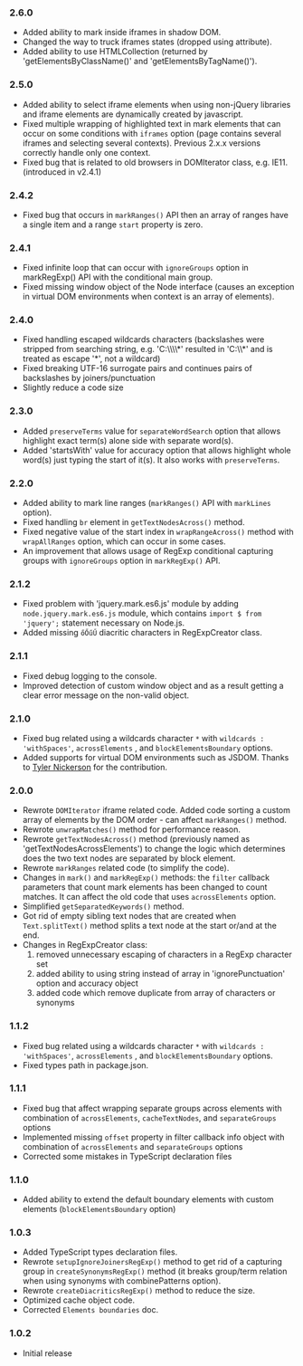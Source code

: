 
### 2.6.0
* Added ability to mark inside iframes in shadow DOM.
* Changed the way to truck iframes states (dropped using attribute).
* Added ability to use HTMLCollection (returned by 'getElementsByClassName()' and 'getElementsByTagName()').

### 2.5.0
* Added ability to select iframe elements when using non-jQuery libraries and iframe elements are dynamically created by javascript.
* Fixed multiple wrapping of highlighted text in mark elements that can occur on some conditions with `iframes` option (page contains several iframes and selecting several contexts). Previous 2.x.x versions correctly handle only one context.
* Fixed bug that is related to old browsers in DOMIterator class, e.g. IE11. (introduced in v2.4.1)

### 2.4.2
* Fixed bug that occurs in `markRanges()` API then an array of ranges have a single item and a range `start` property is zero.

### 2.4.1
* Fixed infinite loop that can occur with `ignoreGroups` option in markRegExp() API with the conditional main group.
* Fixed missing window object of the Node interface (causes an exception in virtual DOM environments when context is an array of elements).

### 2.4.0
* Fixed handling escaped wildcards characters (backslashes were stripped from searching string, e.g. 'C:\\\\\\\\&#42;' resulted in 'C:\\\\&#42;' and is treated as escape '*', not a wildcard)
* Fixed breaking UTF-16 surrogate pairs and continues pairs of backslashes by joiners/punctuation
* Slightly reduce a code size

### 2.3.0

* Added `preserveTerms` value for `separateWordSearch` option that allows highlight exact term(s) alone side with separate word(s).
* Added 'startsWith' value for accuracy option that allows highlight whole word(s) just typing the start of it(s). It also works with `preserveTerms`.

### 2.2.0

* Added ability to mark line ranges (`markRanges()` API with `markLines` option).
* Fixed handling `br` element in `getTextNodesAcross()` method.
* Fixed negative value of the start index in `wrapRangeAcross()` method with `wrapAllRanges` option, which can occur in some cases.
* An improvement that allows usage of RegExp conditional capturing groups with  `ignoreGroups` option in `markRegExp()` API.

### 2.1.2

* Fixed problem with 'jquery.mark.es6.js' module by adding `node.jquery.mark.es6.js` module, which contains `import $ from 'jquery';` statement necessary on Node.js.
* Added missing `őŐűŰ` diacritic characters in RegExpCreator class.

### 2.1.1

* Fixed debug logging to the console.
* Improved detection of custom window object and as a result getting a clear error message on the non-valid object.

### 2.1.0

* Fixed bug related using a wildcards character `*` with `wildcards : 'withSpaces'`, `acrossElements` , and `blockElementsBoundary` options.
* Added supports for virtual DOM environments such as JSDOM. Thanks to [Tyler Nickerson](https://github.com/Nickersoft) for the contribution.

### 2.0.0

* Rewrote `DOMIterator` iframe related code. Added code sorting a custom array of elements by the DOM order -  can affect `markRanges()` method.
* Rewrote `unwrapMatches()` method for performance reason.
* Rewrote `getTextNodesAcross()` method (previously named as 'getTextNodesAcrossElements') to change the logic which determines does the two text nodes are separated by block element.
* Rewrote `markRanges` related code (to simplify the code).
* Changes in `mark()` and `markRegExp()` methods: the `filter` callback parameters that count mark elements has been changed to count matches. It can affect the old code that uses `acrossElements` option.
* Simplified `getSeparatedKeywords()` method.
* Got rid of empty sibling text nodes that are created when `Text.splitText()` method splits a text node at the start or/and at the end.
* Changes in RegExpCreator class:
  1. removed unnecessary escaping of characters in a RegExp character set
  2. added ability to using string instead of array in 'ignorePunctuation' option and accuracy object
  3. added code which remove duplicate from array of characters or synonyms

### 1.1.2

* Fixed bug related using a wildcards character `*` with `wildcards : 'withSpaces'`, `acrossElements` , and `blockElementsBoundary` options.
* Fixed types path in package.json.

### 1.1.1

* Fixed bug that affect wrapping separate groups across elements with combination of `acrossElements`, `cacheTextNodes`, and `separateGroups` options
* Implemented missing `offset` property in filter callback info object with combination of `acrossElements` and `separateGroups` options
* Corrected some mistakes in TypeScript declaration files

### 1.1.0

* Added ability to extend the default boundary elements with custom elements (`blockElementsBoundary` option)

### 1.0.3

* Added TypeScript types declaration files.
* Rewrote `setupIgnoreJoinersRegExp()` method to get rid of a capturing group in `createSynonymsRegExp()` method (it breaks group/term relation when using synonyms with combinePatterns option).
* Rewrote `createDiacriticsRegExp()` method to reduce the size.
* Optimized cache object code.
* Corrected `Elements boundaries` doc.

### 1.0.2

* Initial release
